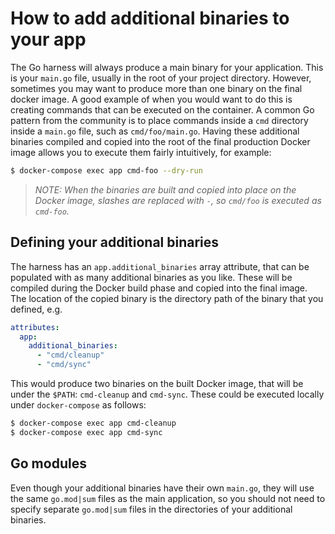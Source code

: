 # How to add additional binaries to your app

The Go harness will always produce a main binary for your application. This is your `main.go` file, usually in the root of your project directory. However, sometimes you may want to produce more than one binary on the final docker image. A good example of when you would want to do this is creating commands that can be executed on the container. A common Go pattern from the community is to place commands inside a `cmd` directory inside a `main.go` file, such as `cmd/foo/main.go`. Having these additional binaries compiled and copied into the root of the final production Docker image allows you to execute them fairly intuitively, for example:

```bash
$ docker-compose exec app cmd-foo --dry-run
```

>_NOTE: When the binaries are built and copied into place on the Docker image, slashes are replaced with `-`, so `cmd/foo` is executed as `cmd-foo`._

## Defining your additional binaries

The harness has an `app.additional_binaries` array attribute, that can be populated with as many additional binaries as you like. These will be compiled during the Docker build phase and copied into the final image. The location of the copied binary is the directory path of the binary that you defined, e.g.

```yaml
attributes:
  app:
    additional_binaries:
      - "cmd/cleanup"
      - "cmd/sync"
```

This would produce two binaries on the built Docker image, that will be under the `$PATH`: `cmd-cleanup` and `cmd-sync`. These could be executed locally under `docker-compose` as follows:

```bash
$ docker-compose exec app cmd-cleanup
$ docker-compose exec app cmd-sync
```

## Go modules

Even though your additional binaries have their own `main.go`, they will use the same `go.mod|sum` files as the main application, so you should not need to specify separate `go.mod|sum` files in the directories of your additional binaries.
